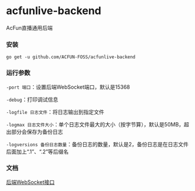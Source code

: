 # acfunlive-backend
AcFun直播通用后端

### 安装
```
go get -u github.com/ACFUN-FOSS/acfunlive-backend
```

### 运行参数
`-port 端口`：设置后端WebSocket端口，默认是15368

`-debug`：打印调试信息

`-logfile 日志文件`：将日志输出到指定文件

`-logmax 日志文件大小`：单个日志文件最大的大小（按字节算），默认是50MB，超出部分会保存为备份日志

`-logversions 备份日志数量`：备份日志的数量，默认是2，备份日志是在日志文件后面加上“.1”、“.2”等后缀名

### 文档
[后端WebSocket接口](https://github.com/ACFUN-FOSS/acfunlive-backend/blob/main/doc/%E5%90%8E%E7%AB%AFWebSocket%E6%8E%A5%E5%8F%A3.md)
